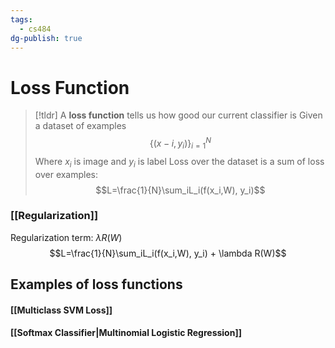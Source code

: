 ```yaml
---
tags:
  - cs484
dg-publish: true
---
```

# Loss Function

> [!tldr] A **loss function** tells us how good our current classifier is
> Given a dataset of examples
> $$\{(x-i,y_i)\}^{N}_{i=1}$$
> Where $x_i$ is image and $y_i$ is label
> Loss over the dataset is a sum of loss over examples:
> $$L=\frac{1}{N}\sum_iL_i(f(x_i,W), y_i)$$

### [[Regularization]]
Regularization term: $\lambda R(W)$
$$L=\frac{1}{N}\sum_iL_i(f(x_i,W), y_i) + \lambda R(W)$$

## Examples of loss functions
#### [[Multiclass SVM Loss]]
#### [[Softmax Classifier|Multinomial Logistic Regression]]



